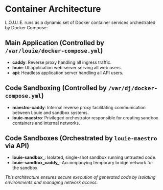# Container Architecture

L.O.U.I.E. runs as a dynamic set of Docker container services orchestrated by Docker Compose:

## Main Application (Controlled by `/var/louie/docker-compose.yml`)

- **caddy**: Reverse proxy handling all ingress traffic.
- **louie**: UI application web server serving all web users.
- **api**: Headless application server handling all API users.

## Code Sandboxing (Controlled by `/var/dj/docker-compose.yml`)

- **maestro-caddy**: Internal reverse proxy facilitating communication between Louie and sandbox systems.
- **louie-maestro**: Privileged orchestrator responsible for creating sandbox containers and internal networks.

## Code Sandboxes (Orchestrated by `louie-maestro` via API)

- **louie-sandbox_<id>**: Isolated, single-shot sandbox running untrusted code.
- **louie-sandbox_caddy_<id>**: Accompanying temporary bridge network for the sandbox.

*This architecture ensures secure execution of generated code by isolating environments and managing network access.*